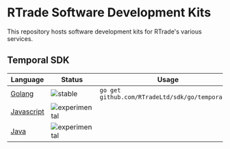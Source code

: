 # RTrade Software Development Kits

This repository hosts software development kits for RTrade's various services.

## Temporal SDK

| Language                     | Status                                                                    | Usage                                            | Examples      |
|------------------------------|---------------------------------------------------------------------------|--------------------------------------------------|---------------|
| [Golang](/go/temporal)       | ![stable](https://img.shields.io/badge/status-stable-green.svg)           | `go get github.com/RTradeLtd/sdk/go/temporal...` |               |
| [Javascript](/js/temporal)   | ![experimental](https://img.shields.io/badge/status-experimental-red.svg) |                                                  |               |
| [Java](/java/cloud/temporal) | ![experimental](https://img.shields.io/badge/status-experimental-red.svg) |                                                  |               |
